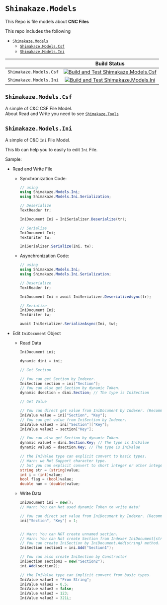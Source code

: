 # `Shimakaze.Models`

This Repo is file models about **CNC Files**

This repo includes the following

- [`Shimakaze.Models`](#shimakazemodels)
  - [`Shimakaze.Models.Csf`](#shimakazemodelscsf)
  - [`Shimakaze.Models.Ini`](#shimakazemodelsini)

|| Build Status |
|:-:|:-:|
`Shimakaze.Models.Csf`|[![Build and Test Shimakaze.Models.Csf](https://github.com/ShimakazeProject/Shimakaze.Models/actions/workflows/Shimakaze.Models.Csf.yml/badge.svg)](https://github.com/ShimakazeProject/Shimakaze.Models/actions/workflows/Shimakaze.Models.Csf.yml)
`Shimakaze.Models.Ini`|[![Build and Test Shimakaze.Models.Ini](https://github.com/ShimakazeProject/Shimakaze.Models/actions/workflows/Shimakaze.Models.Ini.yml/badge.svg)](https://github.com/ShimakazeProject/Shimakaze.Models/actions/workflows/Shimakaze.Models.Ini.yml)

## `Shimakaze.Models.Csf`

A simple of C&C CSF File Model.  
About Read and Write you need to see [`Shimakaze.Tools`](//github.com/ShimakazeProject/Shimakaze.Tools)

## `Shimakaze.Models.Ini`

A simple of C&C `Ini` File Model.

This lib can help you to easily to edit `Ini` File.

Sample:
- Read and Write File
    - Synchronization Code:
        ```cs
        // using
        using Shimakaze.Models.Ini;
        using Shimakaze.Models.Ini.Serialization;

        // Deserialize
        TextReader tr;

        IniDocument Ini = IniSerializer.Deserialize(tr);

        // Serialize
        IniDocument Ini;
        TextWriter tw;

        IniSerializer.Serialize(Ini, tw);
        ```
    - Asynchronization Code:
        ```cs
        // using
        using Shimakaze.Models.Ini;
        using Shimakaze.Models.Ini.Serialization;

        // Deserialize
        TextReader tr;

        IniDocument Ini = await IniSerializer.DeserializeAsync(tr);

        // Serialize
        IniDocument Ini;
        TextWriter tw;

        await IniSerializer.SerializeAsync(Ini, tw);
        ```


- Edit `IniDocument` Object
    - Read Data
        ```cs
        IniDocument ini;

        dynamic dini = ini;

        // Get Section

        // You can get Section by Indexer.
        IniSection section = ini["Section"];
        // You can also get Section by dynamic Token.
        dynamic dsection = dini.Section; // The type is IniSection

        // Get Value

        // You can direct get value from IniDocument by Indexer. (Recommend)
        IniValue value = ini["Section", "Key"];
        // You can get value from IniSection by Indexer.
        IniValue value2 = ini["Section"]["Key"];
        IniValue value3 = section["Key"];

        // You can also get Section by dynamic Token.
        dynamic value4 = dini.Section.Key; // The type is IniValue
        dynamic value5 = dsection.Key; // The type is IniValue

        // the IniValue type can explicit convert to basic types.
        // Warn: we Not Support character type.
        // but you can explicit convert to short integer or other integer types.
        string str = (string)value;
        int i = (int)value;
        bool flag = (bool)value;
        double num = (double)value;
        ```
    - Write Data
        ```cs
        IniDocument ini = new();
        // Warn: You can Not used dynamic Token to write data!

        // You can direct set value from IniDocument by Indexer. (Recommend)
        ini["Section", "Key"] = 1;


        // Warn: You can NOT create unnamed section.
        // Warn: You can Not create Section from Indexer IniDocument[string sectionName] .
        // You can create IniSection by IniDocument.Add(string) method.
        IniSection section1 = ini.Add("Section1");

        // You can also create IniSection by Constructor
        IniSection section2 = new("Section2");
        ini.Add(section2);

        // the IniValue type can implicit convert from basic types.
        IniValue value1 = "From String";
        IniValue value2 = 0.5;
        IniValue value3 = false;
        IniValue value3 = 123;
        IniValue value3 = 321L;
        ```







